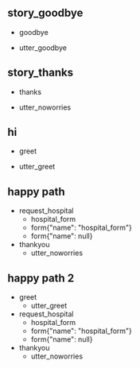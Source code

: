 ## story_goodbye
* goodbye
 - utter_goodbye

## story_thanks
* thanks
 - utter_noworries

## hi
* greet
 - utter_greet

## happy path
* request_hospital
    - hospital_form
    - form{"name": "hospital_form"}
    - form{"name": null}
* thankyou
    - utter_noworries

## happy path 2
* greet
    - utter_greet
* request_hospital
    - hospital_form
    - form{"name": "hospital_form"}
    - form{"name": null}
* thankyou
    - utter_noworries
